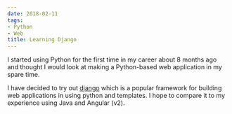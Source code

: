 ```yaml
---
date: 2018-02-11
tags:
- Python
- Web
title: Learning Django
---
```


I started using Python for the first time in my career about 8 months ago and thought I would look at making
a Python-based web application in my spare time.

I have decided to try out [django](https://www.djangoproject.com/) which is a popular framework for building
web applications in using python and templates.  I hope to compare it to my experience using Java and Angular (v2).
